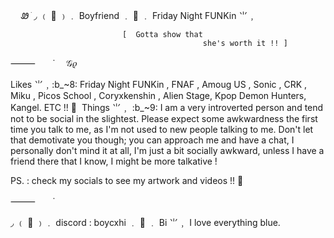 ㅤ Ꮺ      ֹ         ◞                                  ﹙ 🎤 ﹚﹒           Boyfriend
﹒                                 🚫       ﹒      Friday Night FUNKin         ⺌﹐

                                                             
                             [  Gotta show that
                                               she's worth it !! ]  

⸻　　˙  𝒢𝜚　　 
 ⠀⠀⠀⠀    

Likes  ⺌﹐:b_~8:   Friday Night FUNKin , FNAF , Amoug US , Sonic , CRK , Miku , Picos School  , Coryxkenshin , Alien Stage, Kpop Demon Hunters, Kangel. ETC !! 🎤
﻿
Things  ⺌﹐ :b_~9:   I am a very introverted person and tend not to be social in the slightest. Please expect some awkwardness the first time you talk to me, as I'm not used to new people talking to me. Don't let that demotivate you though; you can approach me and have a chat, I personally don't mind it at all, I'm just a bit socially awkward, unless I have a friend there that I know, I might be more talkative !

PS. : check my socials to see my artwork and videos !! 🍒
 ⠀⠀⠀⠀    

⸻　　˙   

◞                                  ﹙  🌿  ﹚﹒           discord : boycxhi 
﹒                                    🩵        ﹒      Bi          ⺌﹐  I love everything blue.
 

                                

